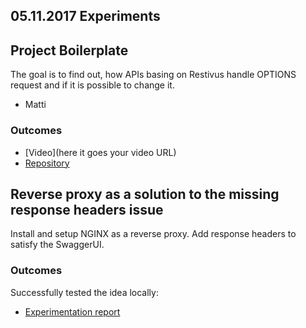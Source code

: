 ## 05.11.2017 Experiments

## Project Boilerplate

The goal is to find out, how APIs basing on Restivus handle OPTIONS request and if it is possible to change it.

* Matti

### Outcomes

- [Video](here it goes your video URL)
- [Repository](https://github.com/apinf/experimentation-mondays/issues/27)

## Reverse proxy as a solution to the missing response headers issue
  Install and setup NGINX as a reverse proxy. Add response headers to satisfy the SwaggerUI.

### Outcomes
  Successfully tested the idea locally:
- [Experimentation report](https://github.com/apinf/experimentation-mondays/issues/28)
